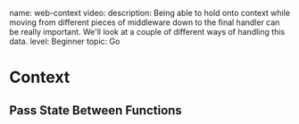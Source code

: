 name: web-context
video: 
description: Being able to hold onto context while moving from different pieces of middleware down to the final handler can be really important. We'll look at a couple of different ways of handling this data.
level: Beginner
topic: Go
# Context
## Pass State Between Functions

